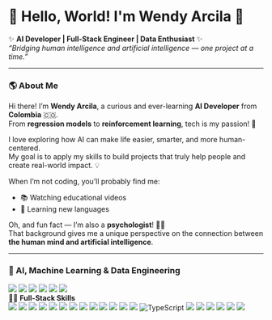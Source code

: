 # 👋 Hello, World! I'm Wendy Arcila 💫  

✨ **AI Developer | Full-Stack Engineer | Data Enthusiast** ✨  
*“Bridging human intelligence and artificial intelligence — one project at a time.”*  

---

### 🌎 About Me  

Hi there! I’m **Wendy Arcila**, a curious and ever-learning **AI Developer** from **Colombia** 🇨🇴.  
From **regression models** to **reinforcement learning**, tech is my passion! 🤖  

I love exploring how AI can make life easier, smarter, and more human-centered.  
My goal is to apply my skills to build projects that truly help people and create real-world impact. 💡  

When I’m not coding, you’ll probably find me:
- 📚 Watching educational videos  
- 💬 Learning new languages

Oh, and fun fact — I’m also a **psychologist**! 🧠💬  
That background gives me a unique perspective on the connection between **the human mind and artificial intelligence**.  

---

### 🤖 AI, Machine Learning & Data Engineering  
<div align="">

<img src="https://img.shields.io/badge/MCP-%23000000.svg?style=for-the-badge&logo=brain&logoColor=white">
<img src="https://img.shields.io/badge/Prompt%20Engineering-%233178c6.svg?style=for-the-badge&logo=openai&logoColor=white">
<img src="https://img.shields.io/badge/AI%20Fine--Tuning-%23ffb703.svg?style=for-the-badge&logo=ai&logoColor=black">
<img src="https://img.shields.io/badge/Data%20Pipelines-%230092cc.svg?style=for-the-badge&logo=airflow&logoColor=white">
<img src="https://img.shields.io/badge/Data%20Quality-%23a8dadc.svg?style=for-the-badge&logo=checkmarx&logoColor=black">
<img src="https://img.shields.io/badge/Automation-%23ff006e.svg?style=for-the-badge&logo=robotframework&logoColor=white">

</div>

<summary>
🤹🏻 <b>Full-Stack Skills</b>
</summary>
<div>
    <img src="https://img.shields.io/badge/Django-092E20?&logo=django&logoColor=white">
    <img src="https://img.shields.io/badge/GraphQL-e10098?&logo=GraphQL&logoColor=white">
    <img src="https://img.shields.io/badge/Python-%233a75a5.svg?logo=python&logoColor=white">
    <img src="https://img.shields.io/badge/Flask-000000?logo=flask&logoColor=white">
    <img src="https://img.shields.io/badge/Angular-DD0031?logo=angular&logoColor=white">
    <img src="https://img.shields.io/badge/docker-2496ED?&logo=Docker&logoColor=white">
    <img src="https://img.shields.io/badge/PostgreSQL-4169E1?logo=postgresql&logoColor=white">
    <img src="https://img.shields.io/badge/HTML5-yellow?&logo=HTML5&logoColor=white">
    <img src="https://img.shields.io/badge/CSS3-blue?&logo=CSS3&logoColor=white">
    <img src="https://img.shields.io/badge/JavaScript-green?&logo=JavaScript&logoColor=white">
    <img src="https://img.shields.io/badge/SQLAlchemy-F80000?logo=sqlalchemy&logoColor=white">
    <img src="https://img.shields.io/badge/C-black?&logo=C&logoColor=white">
    <img src="https://img.shields.io/badge/Docker-2496ED?logo=docker&logoColor=white">
    <img src="https://img.shields.io/badge/typescript%20-%233178c6.svg?&logo=typescript&logoColor=white" alt="TypeScript"/>
    <img src="https://img.shields.io/badge/MySQL-4479a1?&logo=mysql&logoColor=white">
    <img src="https://img.shields.io/badge/Git-F05032?&logo=git&logoColor=white">
    <img src="https://img.shields.io/badge/Alembic-4B8BBE&logo=alembic&logoColor=white">
    <img src="https://img.shields.io/badge/Pytest-0A9EDC&logo=pytest&logoColor=white">
    <img src="https://img.shields.io/badge/AWS-232F3E&logo=amazonaws&logoColor=white">
    <img src="https://img.shields.io/badge/C%23-512BD4&logo=csharp&logoColor=white">


</div>
